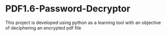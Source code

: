 ﻿# PDF1.6-Password-Decryptor

This project is developed using python as a learning tool with an objective of deciphering an encrypted pdf file
